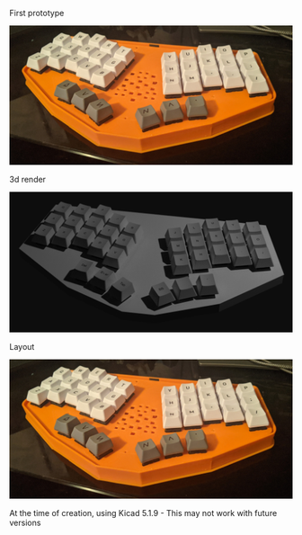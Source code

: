 First prototype

![Euclid36 Prototype](/images/euclid36-prototype.jpg "Euclid36 Prototype")

3d render

![Euclid36 3d render](/images/euclid36-3d.png "Euclid36 3d render")

Layout

![Euclid36 layout](/images/euclid36-prototype.jpg "Euclid36 layout")



At the time of creation, using Kicad 5.1.9 - This may not work with future versions
